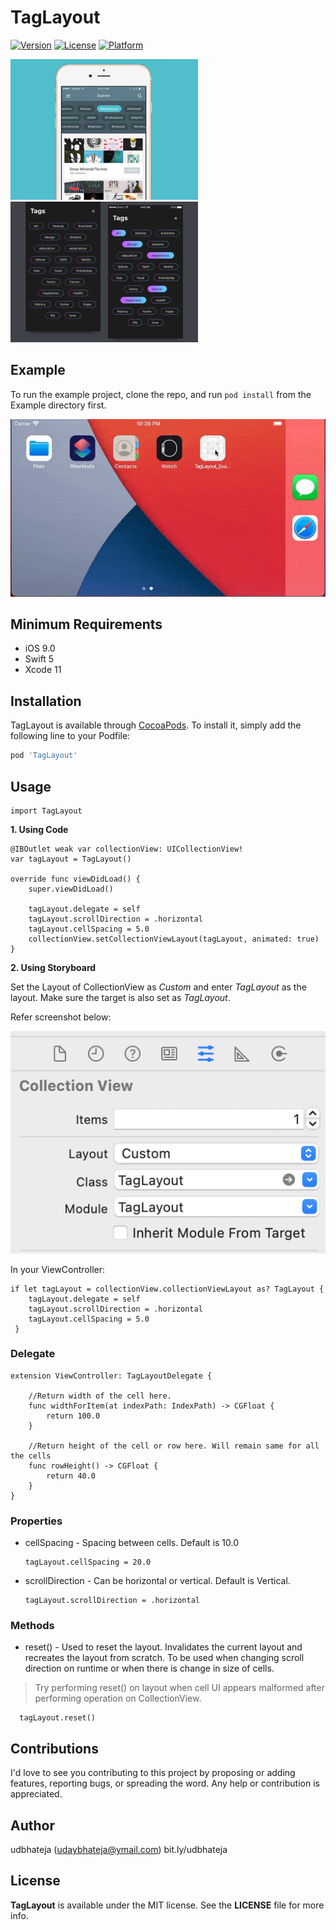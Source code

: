 # TagLayout

[![Version](https://img.shields.io/cocoapods/v/TagLayout.svg?style=flat)](https://cocoapods.org/pods/TagLayout) [![License](https://img.shields.io/cocoapods/l/TagLayout.svg?style=flat)](https://cocoapods.org/pods/TagLayout) [![Platform](https://img.shields.io/cocoapods/p/TagLayout.svg?style=flat)](https://cocoapods.org/pods/TagLayout)


<img src='https://github.com/udbhateja/TagLayout/raw/master/Screenshots/1.png' alt='TagLayout for iOS' width='300'>

<img src='https://github.com/udbhateja/TagLayout/raw/master/Screenshots/2.png' alt='TagLayout for iOS' width='300'>

## Example

To run the example project, clone the repo, and run `pod install` from the Example directory first.

![Example Project Gif](Screenshots/example.gif)

## Minimum Requirements
- iOS 9.0 
- Swift 5
- Xcode 11

## Installation

TagLayout is available through [CocoaPods](https://cocoapods.org). To install it, simply add the following line to your Podfile:

```ruby
pod 'TagLayout'
```

## Usage

    import TagLayout

**1. Using Code**

    @IBOutlet weak var collectionView: UICollectionView!
    var tagLayout = TagLayout()
    
    override func viewDidLoad() {
        super.viewDidLoad()
        
        tagLayout.delegate = self
        tagLayout.scrollDirection = .horizontal
        tagLayout.cellSpacing = 5.0
        collectionView.setCollectionViewLayout(tagLayout, animated: true)
    }

**2. Using Storyboard**

Set the Layout of CollectionView as *Custom* and enter *TagLayout* as the layout.
Make sure the target is also set as *TagLayout*.

Refer screenshot below:

![](Screenshots/storyboard.png)


In your ViewController:

    if let tagLayout = collectionView.collectionViewLayout as? TagLayout {
        tagLayout.delegate = self
        tagLayout.scrollDirection = .horizontal
        tagLayout.cellSpacing = 5.0
     }

### Delegate

    extension ViewController: TagLayoutDelegate {
        
        //Return width of the cell here. 
        func widthForItem(at indexPath: IndexPath) -> CGFloat {
            return 100.0
        }
        
        //Return height of the cell or row here. Will remain same for all the cells
        func rowHeight() -> CGFloat {
            return 40.0
        }
    }


### Properties

 - cellSpacing - Spacing between cells. Default is 10.0

       tagLayout.cellSpacing = 20.0
       
- scrollDirection - Can be horizontal or vertical. Default is Vertical.
             
      tagLayout.scrollDirection = .horizontal


### Methods
- reset() - Used to reset the layout. Invalidates the current layout and recreates the layout from scratch. 
To be used when changing scroll direction on runtime or when there is change in size of cells.

> Try performing reset() on layout when cell UI appears malformed after performing operation on CollectionView.
       
      tagLayout.reset()

## Contributions
I'd love to see you contributing to this project by proposing or adding features, reporting bugs, or spreading the word. Any help or contribution is appreciated. 


## Author

udbhateja (udaybhateja@ymail.com)
bit.ly/udbhateja

## License

**TagLayout** is available under the MIT license. See the **LICENSE** file for more info.





